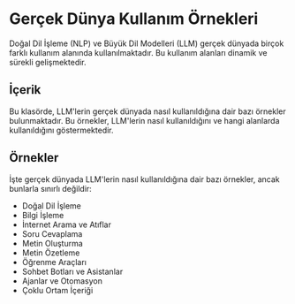# Gerçek Dünya Kullanım Örnekleri

Doğal Dil İşleme (NLP) ve Büyük Dil Modelleri (LLM) gerçek dünyada birçok farklı kullanım alanında kullanılmaktadır. Bu kullanım alanları dinamik ve sürekli gelişmektedir.

## İçerik

Bu klasörde, LLM'lerin gerçek dünyada nasıl kullanıldığına dair bazı örnekler bulunmaktadır. Bu örnekler, LLM'lerin nasıl kullanıldığını ve hangi alanlarda kullanıldığını göstermektedir.

## Örnekler

İşte gerçek dünyada LLM'lerin nasıl kullanıldığına dair bazı örnekler, ancak bunlarla sınırlı değildir:

- Doğal Dil İşleme
- Bilgi İşleme
- İnternet Arama ve Atıflar
- Soru Cevaplama
- Metin Oluşturma
- Metin Özetleme
- Öğrenme Araçları
- Sohbet Botları ve Asistanlar
- Ajanlar ve Otomasyon
- Çoklu Ortam İçeriği

